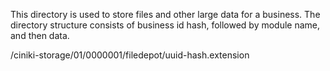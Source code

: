 This directory is used to store files and other large data for a business.  The directory structure
consists of business id hash, followed by module name, and then data.

/ciniki-storage/01/0000001/filedepot/uuid-hash.extension
